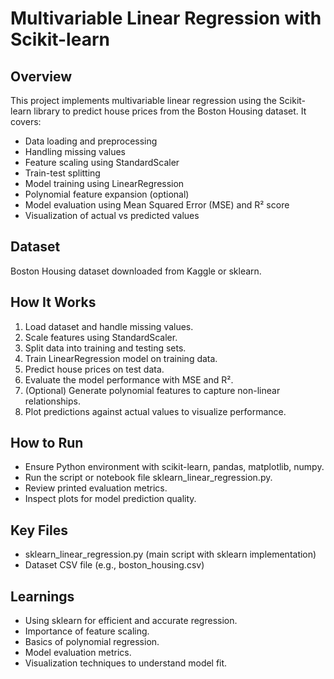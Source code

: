 # Multivariable Linear Regression with Scikit-learn

## Overview
This project implements multivariable linear regression using the Scikit-learn library to predict house prices from the Boston Housing dataset. It covers:

- Data loading and preprocessing
- Handling missing values
- Feature scaling using StandardScaler
- Train-test splitting
- Model training using LinearRegression
- Polynomial feature expansion (optional)
- Model evaluation using Mean Squared Error (MSE) and R² score
- Visualization of actual vs predicted values

## Dataset
Boston Housing dataset downloaded from Kaggle or sklearn.

## How It Works
1. Load dataset and handle missing values.
2. Scale features using StandardScaler.
3. Split data into training and testing sets.
4. Train LinearRegression model on training data.
5. Predict house prices on test data.
6. Evaluate the model performance with MSE and R².
7. (Optional) Generate polynomial features to capture non-linear relationships.
8. Plot predictions against actual values to visualize performance.

## How to Run
- Ensure Python environment with scikit-learn, pandas, matplotlib, numpy.
- Run the script or notebook file sklearn_linear_regression.py.
- Review printed evaluation metrics.
- Inspect plots for model prediction quality.

## Key Files
- sklearn_linear_regression.py (main script with sklearn implementation)
- Dataset CSV file (e.g., boston_housing.csv)

## Learnings
- Using sklearn for efficient and accurate regression.
- Importance of feature scaling.
- Basics of polynomial regression.
- Model evaluation metrics.
- Visualization techniques to understand model fit.
